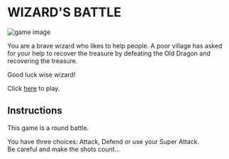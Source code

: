 # WIZARD'S BATTLE
![game image](https://dc579.4shared.com/img/wV0HCw-5iq/s24/17a789733c8/Screenshot_2?async&rand=0.3404314025707751)

You are a brave wizard who likes to help people. 
A poor village has asked for your help to recover the treasure by defeating the Old Dragon and recovering the treasure.

Good luck wise wizard!

Click [here](https://lua-nadai.github.io/wizards-battle/) to play.

## Instructions
This game is a round battle. 

You have three choices: Attack, Defend or use your Super Attack.  
Be careful and make the shots count...